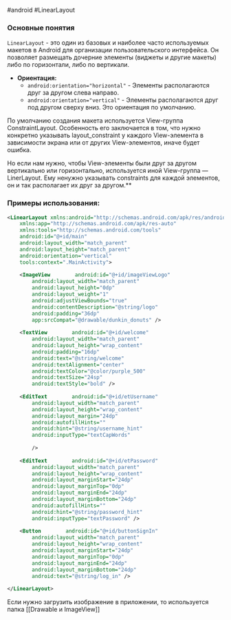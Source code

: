 #android #LinearLayout
### Основные понятия

`LinearLayout` - это один из базовых и наиболее часто используемых макетов в Android для организации пользовательского интерфейса. Он позволяет размещать дочерние элементы (виджеты и другие макеты) либо по горизонтали, либо по вертикали.

- **Ориентация:**
    - `android:orientation="horizontal"` - Элементы располагаются друг за другом слева направо.
    - `android:orientation="vertical"` - Элементы располагаются друг под другом сверху вниз. Это ориентация по умолчанию.

По умолчанию создания макета используется View-группа ConstraintLayout. Особенность его заключается в том, что нужно конкретно указывать layout_constraint у каждого View-элемента в зависимости экрана или от других View-элементов, иначе будет ошибка. 

Но если нам нужно, чтобы View-элементы были друг за другом вертикально или горизонтально, используется иной View-группа — LinerLayout. Ему ненужно указывать constraints для каждой элементов, он и так располагает их друг за другом.**
### Примеры использования:

```xml 
<LinearLayout xmlns:android="http://schemas.android.com/apk/res/android"  
    xmlns:app="http://schemas.android.com/apk/res-auto"  
    xmlns:tools="http://schemas.android.com/tools"  
    android:id="@+id/main"  
    android:layout_width="match_parent"  
    android:layout_height="match_parent"  
    android:orientation="vertical"  
    tools:context=".MainActivity">  
  
    <ImageView        android:id="@+id/imageViewLogo"  
        android:layout_width="match_parent"  
        android:layout_height="0dp"  
        android:layout_weight="1"  
        android:adjustViewBounds="true"  
        android:contentDescription="@string/logo"  
        android:padding="36dp"  
        app:srcCompat="@drawable/dunkin_donuts" />  
  
    <TextView        android:id="@+id/welcome"  
        android:layout_width="match_parent"  
        android:layout_height="wrap_content"  
        android:padding="16dp"  
        android:text="@string/welcome"  
        android:textAlignment="center"  
        android:textColor="@color/purple_500"  
        android:textSize="24sp"  
        android:textStyle="bold" />  
  
    <EditText        android:id="@+id/etUsername"  
        android:layout_width="match_parent"  
        android:layout_height="wrap_content"  
        android:layout_margin="24dp"  
        android:autofillHints=""  
        android:hint="@string/username_hint"  
        android:inputType="textCapWords"  
  
        />  
  
    <EditText        android:id="@+id/etPassword"  
        android:layout_width="match_parent"  
        android:layout_height="wrap_content"  
        android:layout_marginStart="24dp"  
        android:layout_marginTop="0dp"  
        android:layout_marginEnd="24dp"  
        android:layout_marginBottom="24dp"  
        android:autofillHints=""  
        android:hint="@string/password_hint"  
        android:inputType="textPassword" />  
  
    <Button        android:id="@+id/buttonSignIn"  
        android:layout_width="match_parent"  
        android:layout_height="wrap_content"  
        android:layout_marginStart="24dp"  
        android:layout_marginTop="0dp"  
        android:layout_marginEnd="24dp"  
        android:layout_marginBottom="24dp"  
        android:text="@string/log_in" />  
  
</LinearLayout>
```

Если нужно загрузить изображение в приложении, то используется папка [[Drawable и ImageView]]
